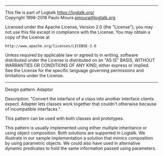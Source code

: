 ________________________________________________________________________

This file is part of Logtalk <https://logtalk.org/>  
Copyright 1998-2018 Paulo Moura <pmoura@logtalk.org>

Licensed under the Apache License, Version 2.0 (the "License");
you may not use this file except in compliance with the License.
You may obtain a copy of the License at

    http://www.apache.org/licenses/LICENSE-2.0

Unless required by applicable law or agreed to in writing, software
distributed under the License is distributed on an "AS IS" BASIS,
WITHOUT WARRANTIES OR CONDITIONS OF ANY KIND, either express or implied.
See the License for the specific language governing permissions and
limitations under the License.
________________________________________________________________________


Design pattern:
	Adaptor

Description:
	"Convert the interface of a class into another interface clients
	expect. Adapter lets classes work together that couldn't otherwise
	because of incompatible interfaces."

This pattern can be used with both classes and prototypes.

This pattern is usually implemented using either multiple inheritance
or using object composition. Both solutions are supported in Logtalk.
We illustrate in our sample implementation a solution that mimics
composition by using parametric objects. We could also have used in
alternative dynamic predicates to hold the same information passed
using parameters.
